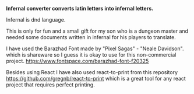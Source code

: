 
<b>Infernal converter converts latin letters into infernal letters.</b>

Infernal is dnd language.  

This is only for fun and a small gift for my son who is a dungeon master and needed some documents written in infernal for his players to translate. 

I have used the Barazhad Font made by "Pixel Sagas" - "Neale Davidson". which is shareware so I guess it is okay to use for this non-commercial project. 
https://www.fontspace.com/barazhad-font-f20325 

Besides using React I have also used react-to-print from this repository https://github.com/gregnb/react-to-print which is a great tool for any react project that requires perfect printing. 

